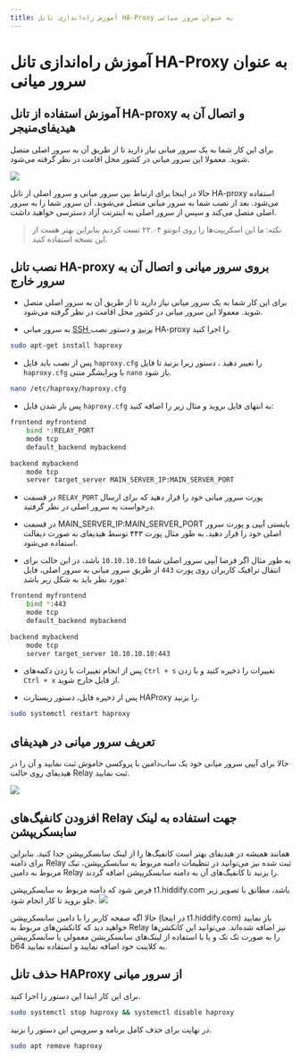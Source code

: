 ```yaml
---
title: آموزش راه‌اندازی تانل HA-Proxy به عنوان سرور میانی
---
```


# آموزش راه‌اندازی تانل HA-Proxy به عنوان سرور میانی

## آموزش استفاده از تانل HA-proxy و اتصال آن به هیدیفای‌منیجر
برای این کار شما به یک سرور میانی نیاز دارید تا از طریق آن به سرور اصلی متصل شوید. معمولا این سرور میانی در کشور محل اقامت در نظر گرفته می‌شود.

<img src="https://user-images.githubusercontent.com/125398461/235339506-bdd76cec-0378-4942-8352-ebebeb006231.png">

حالا در اینجا برای ارتباط بین سرور میانی و سرور اصلی از تانل HA-proxy استفاده می‌شود. بعد از نصب شما به سرور میانی متصل می‌شوید، آن سرور شما را به سرور اصلی متصل می‌کند و سپس از سرور اصلی به اینترنت آزاد دسترسی خواهید داشت.

> نکته: ما این اسکریپت‌ها را روی ابونتو ۲۲.۰۴ تست کردیم بنابراین بهتر هست از این نسخه استفاده کنید.

## نصب تانل HA-proxy بروی سرور میانی و اتصال آن به سرور خارج

- برای این کار شما به یک سرور میانی نیاز دارید تا از طریق آن به سرور اصلی متصل شوید. معمولا این سرور میانی در کشور محل اقامت در نظر گرفته می‌شود.

- به سرور میانی [SSH بزنید](https://github.com/hiddify/Hiddify-Manager/wiki/SSH-%D8%A2%D9%85%D9%88%D8%B2%D8%B4-%D8%A7%D8%AA%D8%B5%D8%A7%D9%84-%D8%A8%D9%87-%D8%B3%D8%B1%D9%88%D8%B1-%D8%A7%D8%B2-%D8%B7%D8%B1%DB%8C%D9%82) و دستور نصب HA-proxy را اجرا کنید‌.

```bash
sudo apt-get install haproxy
```

- پس از نصب باید فایل `haproxy.cfg` را تغییر دهید ، دستور زیرا بزنید تا فایل `haproxy.cfg`  با ویرایشگر متنی `nano` باز شود.

```bash
nano /etc/haproxy/haproxy.cfg
```

- پس باز شدن فایل `haproxy.cfg` به انتهای فایل بروید و مثال زیر را اضافه کنید:

```bash
frontend myfrontend
    bind *:RELAY_PORT
    mode tcp
    default_backend mybackend

backend mybackend
    mode tcp
    server target_server MAIN_SERVER_IP:MAIN_SERVER_PORT
```

- در قسمت `RELAY_PORT` پورت سرور میانی خود را قرار دهید که برای ارسال درخواست به سرور اصلی در نظر گرفتید.

- در قسمت MAIN_SERVER_IP:MAIN_SERVER_PORT بایستی آیپی و پورت سرور اصلی خود را قرار دهید. به طور مثال پورت ۴۴۳ توسط هیدیفای به صورت دیفالت استفاده می‌شود.

- به طور مثال اگر فرضا آیپی سرور اصلی شما `10.10.10.10` باشد، در این حالت برای انتقال ترافیک کاربران روی پورت `443` از طریق سرور میانی به سرور اصلی، فایل مورد نظر باید به شکل زیر باشد:

```bash
frontend myfrontend
    bind *:443
    mode tcp
    default_backend mybackend

backend mybackend
    mode tcp
    server target_server 10.10.10.10:443
```

- پس از انجام تغییرات با زدن دکمه‌های `Ctrl + s`  تغییرات را ذخیره کنید و با زدن `Ctrl + x` از فایل خارج شوید. 

- پس از ذخیره فایل، دستور ریستارت HAProxy را بزنید.

```bash
sudo systemctl restart haproxy
```
## تعریف سرور میانی در هیدیفای
حالا برای آیپی سرور میانی خود یک ساب‌دامین با پروکسی خاموش ثبت نمایید و آن را در هیدیفای روی حالت Relay ثبت نمایید.

<img src="https://user-images.githubusercontent.com/125398461/235341283-97c026b7-1d70-4362-8950-1e5c1b79d508.png">

## افزودن کانفیگ‌های Relay جهت استفاده به لینک سابسکریپشن

همانند همیشه در هیدیفای بهتر است کانفیگ‌ها را از لینک سابسکریپشن جدا کنید. بنابراین برای دامنه Relay ثبت شده نیز می‌توانید در تنظیمات دامنه مربوط به سابسکریپشن، تیک مربوط به دامین Relay را بزنید تا کانفیگ‌های آن به دامنه سابسکریپشن اضافه گردند.

فرض شود که دامنه مربوط به سابسکریپشن t1.hiddify.com باشد، مطابق با تصویر زیر جلو بروید تا کار انجام شود.
<img src="https://user-images.githubusercontent.com/125398461/235342038-cfda2574-2444-4414-843d-2ed507537d1d.png">

حالا اگه صفحه کاربر را با دامین سابسکریپشن (در اینجا t1.hiddify.com) باز نمایید خواهید دید که کانکشن‌های مربوط به Relay نیز اضافه شده‌اند. می‌توانید این کانکشن‌ها را به صورت تک تک و یا با استفاده از لینک‌های سابسکریشن معمولی یا سابسکریپشن b64 به کلاینت خود اضافه نمایید و استفاده نمایید.

## حذف تانل HAProxy از سرور میانی

برای این کار ابتدا این دستور را اجرا کنید.
```bash
sudo systemctl stop haproxy && systemctl disable haproxy
````
در نهایت برای حذف کامل برنامه و سرویس این دستور را بزنید.

```bash
sudo apt remove haproxy
```
